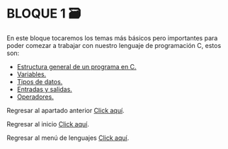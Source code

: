 # BLOQUE 1 :card_file_box:
En este bloque tocaremos los temas más básicos pero importantes para poder comezar a trabajar con nuestro lenguaje de programación C, estos son:
<ul>
    <li><a href="01 - EstructuraGeneral.md">Estructura general de un programa en C.</a></li>
    <li><a href="02 - Variables.md">Variables.</a></li>
    <li><a href="03 - TiposDeDatos.md">Tipos de datos.</a></li>
    <li><a href="04 - EntradasSalidas.md">Entradas y salidas.</a></li>
    <li><a href="05 - Operadores.md">Operadores.</a></li>
</ul>

Regresar al apartado anterior <a href="../FUNDAMENTOS.md">Click aquí</a>.

Regresar al inicio <a href="../../INICIO.md">Click aquí</a>.

Regresar al menú de lenguajes <a href="../../../README.md">Click aquí</a>.